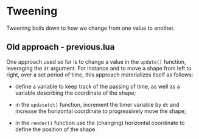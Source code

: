 # Tweening

Tweening boils down to how we change from one value to another.

## Old approach - previous.lua

One approach used so far is to change a value in the `update()` function, leveraging the `dt` argument. For instance and to move a shape from left to right, over a set period of time, this approach materializes itself as follows:

- define a variable to keep track of the passing of time, as well as a variable describing the coordinate of the shape;

- in the `update(dt)` function, increment the timer variable by `dt` and increase the horizontal coordinate to progressively move the shape;

- in the `render()` function use the (changing) horizontal coordinate to define the position of the shape.